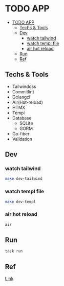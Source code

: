 # TODO APP

<!--toc:start-->

- [TODO APP](#todo-app)
  - [Techs & Tools](#techs-tools)
  - [Dev](#dev)
    - [watch tailwind](#watch-tailwind)
    - [watch templ file](#watch-templ-file)
    - [air hot reload](#air-hot-reload)
  - [Run](#run)
  - [Ref](#ref)
  <!--toc:end-->

## Techs & Tools

- Tailwindcss
- Commitlint
- Golangci
- Air(Hot-reload)
- HTMX
- Templ
- Database
  - SQLite
  - GORM
- Go-fiber
- Validation

## Dev

### watch tailwind

```bash
make dev-tailwind
```

### watch templ file

```bash
make dev-templ
```

### air hot reload

```bash
air
```

## Run

```bash
task run
```

## Ref

[Link](https://github.com/stackus/todos)
